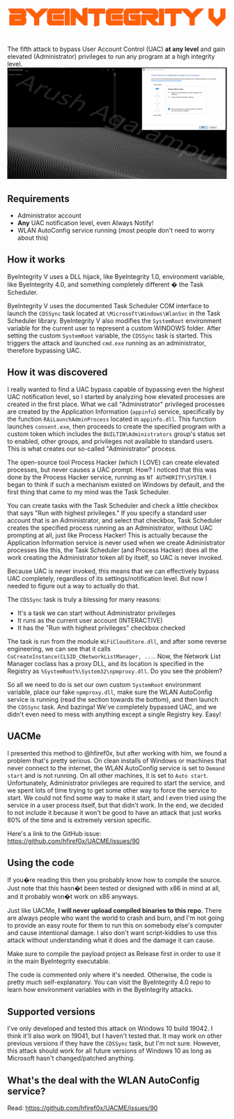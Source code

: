 ![](logo.png)
#

The fifth attack to bypass User Account Control (UAC) **at any level** and gain elevated (Administrator) privileges to run any program at a high integrity level.
![](example.gif)

## Requirements

 - Administrator account
 - **Any** UAC notification level, even Always Notify!
 - WLAN AutoConfig service running (most people don't need to worry about this)

## How it works
ByeIntegrity V uses a DLL hijack, like ByeIntegrity 1.0, environment variable, like ByeIntegrity 4.0, and something completely different � the Task Scheduler.

ByeIntegrity V uses the documented Task Scheduler COM interface to launch the `CDSSync` task located at `\Microsoft\Windows\WlanSvc` in the Task Scheduler library. ByeIntegrity V also modifies the `SystemRoot` environment variable for the current user to represent a custom WINDOWS folder. After setting the custom `SystemRoot` variable, the `CDSSync` task is started. This triggers the attack and launched `cmd.exe` running as an administrator, therefore bypassing UAC.

## How it was discovered
I really wanted to find a UAC bypass capable of bypassing even the highest UAC notification level, so I started by analyzing how elevated processes are created in the first place. What we call "Administrator" privileged processes are created by the Application Information (`appinfo`) service, specifically by the function `RAiLaunchAdminProcess` located in `appinfo.dll`. This function launches `consent.exe`, then proceeds to create the specified program with a custom token which includes the `BUILTIN\Administrators` group's status set to enabled, other groups, and privileges not available to standard users. This is what creates our so-called "Administrator" process.

The open-source tool Process Hacker (which I LOVE) can create elevated processes, but never causes a UAC prompt. How? I noticed that this was done by the Process Hacker service, running as `NT AUTHORITY\SYSTEM`. I began to think if such a mechanism existed on Windows by default, and the first thing that came to my mind was the Task Scheduler.

You can create tasks with the Task Scheduler and check a little checkbox that says "Run with highest privileges." If you specify a standard user account that is an Administrator, and select that checkbox, Task Scheduler creates the specified process running as an Administrator, without UAC prompting at all, just like Process Hacker! This is actually because the Application Information service is never used when we create Administrator processes like this, the Task Scheduler (and Process Hacker) does all the work creating the Administrator token all by itself, so UAC is never invoked.

Because UAC is never invoked, this means that we can effectively bypass UAC completely, regardless of its settings/notification level. But now I needed to figure out a way to actually do that.

The `CDSSync` task is truly a blessing for many reasons:

 - It's a task we can start without Administrator privileges
 - It runs as the current user account (INTERACTIVE)
 - It has the "Run with highest privileges" checkbox checked

The task is run from the module `WiFiCloudStore.dll`, and after some reverse engineering, we can see that it calls `CoCreateInstance(CLSID_CNetworkListManager, ...`. Now, the Network List Manager coclass has a proxy DLL, and its location is specified in the Registry as `%SystemRoot%\System32\npmproxy.dll`. Do you see the problem?

So all we need to do is set our own custom `SystemRoot` environment variable, place our fake `npmproxy.dll`, make sure the WLAN AutoConfig service is running (read the section towards the bottom), and then launch the `CDSSync` task. And bazinga! We've completely bypassed UAC, and we didn't even need to mess with anything except a single Registry key. Easy!

## UACMe
I presented this method to @hfiref0x, but after working with him, we found a problem that's pretty serious. On clean installs of Windows or machines that never connect to the internet, the WLAN AutoConfig service is set to `Demand start` and is not running. On all other machines, it is set to `Auto start`. Unfortunately, Administrator privileges are required to start the service, and we spent lots of time trying to get some other way to force the service to start. We could not find some way to make it start, and I even tried using the service in a user process itself, but that didn't work. In the end, we decided to not include it because it won't be good to have an attack that just works 80% of the time and is extremely version specific.

Here's a link to the GitHub issue: https://github.com/hfiref0x/UACME/issues/90

## Using the code
If you�re reading this then you probably know how to compile the source. Just note that this hasn�t been tested or designed with x86 in mind at all, and it probably won�t work on x86 anyways.

Just like UACMe, **I will never upload compiled binaries to this repo.** There are always people who want the world to crash and burn, and I'm not going to provide an easy route for them to run this on somebody else's computer and cause intentional damage. I also don't want script-kiddies to use this attack without understanding what it does and the damage it can cause.

Make sure to compile the payload project as Release first in order to use it in the main ByeIntegrity executable.

The code is commented only where it's needed. Otherwise, the code is pretty much self-explanatory. You can visit the ByeIntegrity 4.0 repo to learn how environment variables with in the ByeIntegrity attacks.

## Supported versions
I've only developed and tested this attack on Windows 10 build 19042. I think it'll also work on 19041, but I haven't tested that. It may work on other previous versions if they have the `CDSSync` task, but I'm not sure. However, this attack should work for all future versions of Windows 10 as long as Microsoft hasn't changed/patched anything.

## What's the deal with the WLAN AutoConfig service?
Read: https://github.com/hfiref0x/UACME/issues/90
